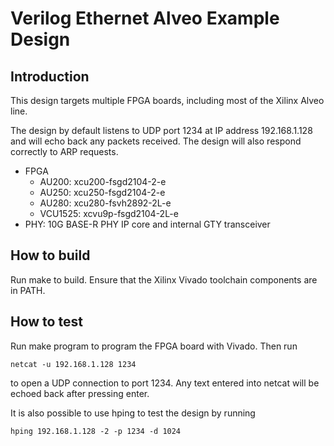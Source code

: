 # Verilog Ethernet Alveo Example Design

## Introduction

This design targets multiple FPGA boards, including most of the Xilinx Alveo line.

The design by default listens to UDP port 1234 at IP address 192.168.1.128 and will echo back any packets received.  The design will also respond correctly to ARP requests.

* FPGA
  * AU200: xcu200-fsgd2104-2-e
  * AU250: xcu250-fsgd2104-2-e
  * AU280: xcu280-fsvh2892-2L-e
  * VCU1525: xcvu9p-fsgd2104-2L-e
* PHY: 10G BASE-R PHY IP core and internal GTY transceiver

## How to build

Run make to build.  Ensure that the Xilinx Vivado toolchain components are in PATH.

## How to test

Run make program to program the FPGA board with Vivado.  Then run

    netcat -u 192.168.1.128 1234

to open a UDP connection to port 1234.  Any text entered into netcat will be echoed back after pressing enter.

It is also possible to use hping to test the design by running

    hping 192.168.1.128 -2 -p 1234 -d 1024
